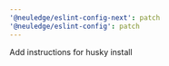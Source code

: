 ```yaml
---
'@neuledge/eslint-config-next': patch
'@neuledge/eslint-config': patch
---
```


Add instructions for husky install
